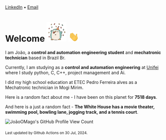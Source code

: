 [LinkedIn](https://www.linkedin.com/in/joão-pedro-gozzoli-b95641301/) &bull;
[Email](joaopedrogozzoli@gmail.com)

# Welcome <img src="happy.gif" height="64px" /> <img src="wave.gif" height="32px" />

I am João, a  **control and automation engineering student** and **mechatronic technician** based in Brazil Br.

Currently, I am studying as a **control and automation engineering** at [Unifei](https://unifei.edu.br) where I study python, C, C++, project management and Ai.

I did my high school education at ETEC Pedro Ferreira alves as a Mechatronic technician in Mogi Mirim.

Here is a random fact about me - I have been on this planet for **7518 days**.

And here is a just a random fact -  **The White House has a movie theater, swimming pool, bowling lane, jogging track, and a tennis court**.

![JoãoOMago's GitHub Profile View Count](https://komarev.com/ghpvc/?username=JoaoOMago)

<sub>Last updated by Github Actions on 30 Jul, 2024.</sub>
